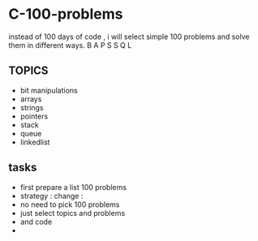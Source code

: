 # C-100-problems
instead of 100 days of code , i will select simple 100 problems and solve them in different ways. B A P S S Q L


## TOPICS
-   bit manipulations
-   arrays
-   strings
-   pointers
-   stack
-   queue
-   linkedlist



## tasks
 - first prepare a list 100 problems
 - strategy : change :
 - no need to pick 100 problems
 - just select topics and problems
 - and code
 - 
 
